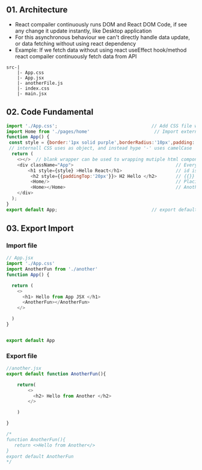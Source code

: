 ## 01. Architecture
- React compailer continuously runs DOM and React DOM Code, if see any change it update instantly, like Desktop application 
- For this asynchronous behaviour we can't directly handle data update, or data fetching without using react dependency
- Example: If we fetch data without using react useEffect hook/method react compailer continuously fetch data from API
```
src-|
    |- App.css
    |- App.jsx
    |- anotherFile.js
    |- index.css
    |- main.jsx
```
## 02. Code Fundamental
```js
import './App.css';                                   // Add CSS file with App
import Home from './pages/home'                        // Import external file's component     
function App() {
 const style = {border:'1px solid purple',borderRadius:'10px',padding:'5px'}
 // internall CSS uses as object, and instead hype '-' uses camelCase
  return (
    <></>  // blank wrapper can be used to wrapping mutiple html component
    <div className="App">                                      // Everyrhing should be under ` App ` class
        <h1 style={style} >Hello React</h1>                    // id is id but class is className
         <h2 style={{paddingTop:'20px'}}> H2 Hello </h2>       // {{}} first curly bracket is for JSX second is for object
         <Home/>                                               // Placing Home function component
         <Home></Home>                                         // Another way Placing Home function component
    </div>
  );
}
export default App;                                   // export default ` function name `
```
## 03. Export Import
### Import file
```js
// App.jsx
import './App.css'
import AnotherFun from './another'
function App() {

  return (
    <>
      <h1> Hello from App JSX </h1>
      <AnotherFun></AnotherFun>
    </>

  )
}


export default App
```
### Export file
```js
//another.jsx
export default function AnotherFun(){

    return(
        <>
          <h2> Hello from Another </h2>
        </>

    )

}

/*
function AnotherFun(){
   return <>Hello from Another</>
}
export default AnotherFun
*/
```

